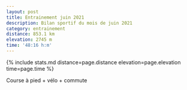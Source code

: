 ```yaml
---
layout: post
title: Entrainement juin 2021
description: Bilan sportif du mois de juin 2021
category: entrainement
distance: 853.1 km
elevation: 2745 m
time: '48:16 h:m'
---
```


{%
  include stats.md
  distance=page.distance
  elevation=page.elevation
  time=page.time
%}

Course à pied + vélo + commute

<!--
vim:spell spelllang=fr
-->
